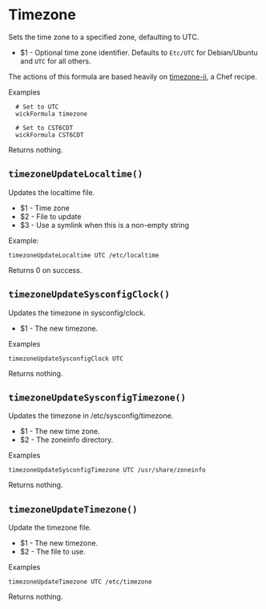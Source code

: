 Timezone
========

Sets the time zone to a specified zone, defaulting to UTC.

* $1 - Optional time zone identifier.  Defaults to `Etc/UTC` for Debian/Ubuntu and `UTC` for all others.

The actions of this formula are based heavily on [timezone-ii](https://github.com/L2G/timezone-ii), a Chef recipe.

Examples

      # Set to UTC
      wickFormula timezone

      # Set to CST6CDT
      wickFormula CST6CDT

Returns nothing.


`timezoneUpdateLocaltime()`
---------------------------

Updates the localtime file.

* $1 - Time zone
* $2 - File to update
* $3 - Use a symlink when this is a non-empty string

Example:

    timezoneUpdateLocaltime UTC /etc/localtime

Returns 0 on success.


`timezoneUpdateSysconfigClock()`
--------------------------------

Updates the timezone in sysconfig/clock.

* $1 - The new timezone.

Examples

    timezoneUpdateSysconfigClock UTC

Returns nothing.


`timezoneUpdateSysconfigTimezone()`
-----------------------------------

Updates the timezone in /etc/sysconfig/timezone.

* $1 - The new time zone.
* $2 - The zoneinfo directory.

Examples

    timezoneUpdateSysconfigTimezone UTC /usr/share/zoneinfo

Returns nothing.


`timezoneUpdateTimezone()`
--------------------------

Update the timezone file.

* $1 - The new timezone.
* $2 - The file to use.

Examples

    timezoneUpdateTimezone UTC /etc/timezone

Returns nothing.



